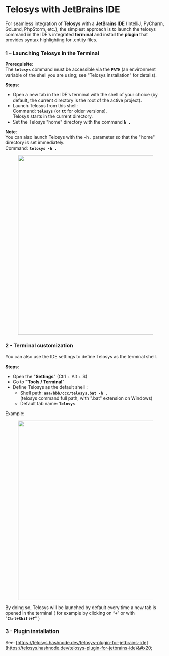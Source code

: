 # Telosys with JetBrains IDE

For seamless integration of **Telosys** with a **JetBrains IDE** (IntelliJ, PyCharm, GoLand, PhpStorm, etc.), the simplest approach is to launch the telosys command in the IDE's integrated **terminal** and install the **plugin** that provides syntax highlighting for .entity files.



### 1 – Launching Telosys in the Terminal

**Prerequisite**: \
The **`telosys`** command must be accessible via the **`PATH`** (an environment variable of the shell you are using; see "Telosys installation" for details).

**Steps**:

* Open a new tab in the IDE's terminal with the shell of your choice (by default, the current directory is the root of the active project).&#x20;
* Launch Telosys from this shell: \
  Command: **`telosys`** (or **`tt`** for older versions). \
  Telosys starts in the current directory.
* Set the Telosys "home" directory with the command  **`h .`**&#x20;

**Note**: \
You can also launch Telosys with the -h . parameter so that the "home" directory is set immediately.\
Command:   **`telosys -h .`**&#x20;

<div align="left"><figure><img src="https://res.cloudinary.com/dhcihuzk8/image/upload/v1734732486/JetBrains-Terminal-Shell-Telosys.png" alt="" width="563"><figcaption></figcaption></figure></div>



### 2 - Terminal customization

You can also use the IDE settings to define Telosys as the terminal shell.

**Steps**:

* Open the "**Settings**" (Ctrl + Alt + S)
* Go to  "**Tools / Terminal**"
* Define Telosys as the default shell :&#x20;
  * Shell path:  **`aaa/bbb/ccc/telosys.bat -h .`**\
    (telosys command full path, with ".bat" extension on Windows)
  * Default tab name: **`Telosys`**

Example:

<div align="left"><figure><img src="https://res.cloudinary.com/dhcihuzk8/image/upload/v1734729617/JetBrains-Settings-Terminal-Telosys.png" alt="" width="563"><figcaption></figcaption></figure></div>

By doing so, Telosys will be launched by default every time a new tab is opened in the terminal ( for example by clicking on “**`+`**” or with "**`Ctrl+Shift+T`**" )



### 3 - Plugin installation

See: [https://telosys.hashnode.dev/telosys-plugin-for-jetbrains-ide](https://telosys.hashnode.dev/telosys-plugin-for-jetbrains-ide)&#x20;
